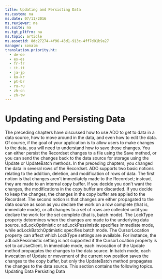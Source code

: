 ```yaml
---
title: Updating and Persisting Data
ms.custom: na
ms.date: 07/11/2016
ms.reviewer: na
ms.suite: na
ms.tgt_pltfrm: na
ms.topic: article
ms.assetid: 8dc27274-4f96-43d1-913c-4ff7d01b9a27
manager: sonalm
translation.priority.ht: 
  - de-de
  - es-es
  - fr-fr
  - it-it
  - ja-jp
  - ko-kr
  - pt-br
  - ru-ru
  - zh-cn
  - zh-tw
---
```

# Updating and Persisting Data
<?xml version="1.0" encoding="utf-8"?>
<developerConceptualDocument xmlns="http://ddue.schemas.microsoft.com/authoring/2003/5" xmlns:xlink="http://www.w3.org/1999/xlink" xmlns:xsi="http://www.w3.org/2001/XMLSchema-instance" xsi:schemaLocation="http://ddue.schemas.microsoft.com/authoring/2003/5 http://dduestorage.blob.core.windows.net/ddueschema/developer.xsd">
  <introduction>
    <para>The preceding chapters have discussed how to use ADO to get to data in a data source, how to move around in the data, and even how to edit the data. Of course, if the goal of your application is to allow users to make changes to the data, you will need to understand how to save those changes. You can either persist the <legacyBold>Recordset</legacyBold> changes to a file using the <legacyBold>Save</legacyBold> method, or you can send the changes back to the data source for storage using the <legacyBold>Update</legacyBold> or <legacyBold>UpdateBatch</legacyBold> methods.</para>
    <para>In the preceding chapters, you changed the data in several rows of the <legacyBold>Recordset</legacyBold>. ADO supports two basic notions relating to the addition, deletion, and modification of rows of data.</para>
    <para>The first notion is that changes aren't immediately made to the <legacyBold>Recordset</legacyBold>; instead, they are made to an internal <legacyItalic>copy buffer</legacyItalic>. If you decide you don't want the changes, the modifications in the copy buffer are discarded. If you decide to keep the changes, the changes in the copy buffer are applied to the <legacyBold>Recordset</legacyBold>.</para>
    <para>The second notion is that changes are either propagated to the data source as soon as you declare the work on a row complete (that is, <legacyItalic>immediate</legacyItalic> mode), or all changes to a set of rows are collected until you declare the work for the set complete (that is, <legacyItalic>batch</legacyItalic> mode). The <legacyBold>LockType</legacyBold> property determines when the changes are made to the underlying data source. <legacyBold>adLockOptimistic</legacyBold> or <legacyBold>adLockPessimistic</legacyBold> specifies immediate mode, while <legacyBold>adLockBatchOptimistic</legacyBold> specifies batch mode. The <legacyBold>CursorLocation</legacyBold> property can affect which <legacyBold>LockType</legacyBold> settings are available. For instance, the <legacyBold>adLockPessimistic</legacyBold> setting is not supported if the <legacyBold>CursorLocation</legacyBold> property is set to <legacyBold>adUseClient</legacyBold>.</para>
    <para>In immediate mode, each invocation of the <legacyBold>Update</legacyBold> method propagates the changes to the data source. In batch mode, each invocation of <legacyBold>Update</legacyBold> or movement of the current row position saves the changes to the copy buffer, but only the <legacyBold>UpdateBatch</legacyBold> method propagates the changes to the data source.</para>
    <para>This section contains the following topics.  </para>
    <list class="bullet">
      <listItem>
        <para>             <legacyLink xlink:href="6508e4e9-e33a-4dad-b340-5d632fd78a91">Updating Data</legacyLink>           </para>
      </listItem>
      <listItem>
        <para>             <legacyLink xlink:href="21c162ca-2845-4dd8-a49d-e715aba8c461">Persisting Data</legacyLink>           </para>
      </listItem>
    </list>
  </introduction>
  <relatedTopics />
</developerConceptualDocument>